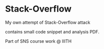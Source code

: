 # Stack-Overflow

My own attempt of Stack-Overflow  attack

contains small code snippet and analysis PDF.

Part of SNS course work @ IIITH

